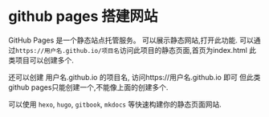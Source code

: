 # github pages 搭建网站

GitHub Pages 是一个静态站点托管服务。
可以展示静态网站,打开此功能.
可以通过`https://用户名.github.io/项目名`访问此项目的静态页面,首页为index.html
此类项目可以创建多个.


还可以创建 用户名.github.io 的项目名, 访问https://用户名.github.io 即可
但此类github pages只能创建一个,不能像上面的创建多个.


可以使用 `hexo`, `hugo`, `gitbook`, `mkdocs` 等快速构建你的静态页面网站.